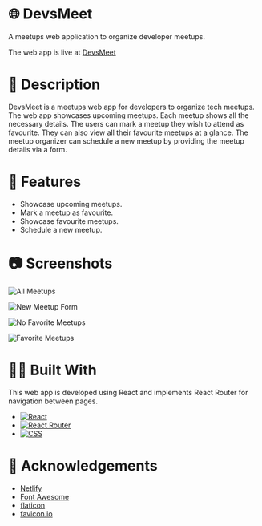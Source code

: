 # 🌐 DevsMeet

A meetups web application to organize developer meetups.

The web app is live at [DevsMeet](https://soft-nasturtium-17701b.netlify.app/)

# 📃 Description

DevsMeet is a meetups web app for developers to organize tech meetups.
The web app showcases upcoming meetups. Each meetup shows all the necessary details.
The users can mark a meetup they wish to attend as favourite. They can also view all their favourite meetups at a glance.
The meetup organizer can schedule a new meetup by providing the meetup details via a form.

# 🎯 Features

* Showcase upcoming meetups.
* Mark a meetup as favourite.
* Showcase favourite meetups.
* Schedule a new meetup.

# 📷 Screenshots

![All Meetups](https://user-images.githubusercontent.com/74660692/203370663-34a9b7ce-5129-4164-9057-974cced7a525.png)


![New Meetup Form](https://user-images.githubusercontent.com/74660692/203371076-57490858-3e33-4e2f-8dd7-05c8c13835cc.png)


![No Favorite Meetups](https://user-images.githubusercontent.com/74660692/203371359-1a62e36b-ab06-4bf9-878a-c2b1b44880f8.png)


![Favorite Meetups](https://user-images.githubusercontent.com/74660692/203371235-652d780d-3c78-40c9-bef3-7024c0f8a89d.png)

# 👨‍💻 Built With

This web app is developed using React and implements React Router for navigation between pages.

* [![React][react-shield]][react-url]
* [![React Router][react-router-shield]][react-router-url]
* [![CSS][css-shield]][css-url]

# 📝 Acknowledgements

* [Netlify](https://www.netlify.com/)
* [Font Awesome](https://fontawesome.com)
* [flaticon](https://www.flaticon.com/)
* [favicon.io](https://favicon.io/)

<!-- REFERENCE VARIABLES -->
[react-shield]: https://img.shields.io/badge/react-%2320232a.svg?style=for-the-badge&logo=react&logoColor=%2361DAFB
[react-url]: https://reactjs.org/
[react-router-shield]: https://img.shields.io/badge/React_Router-CA4245?style=for-the-badge&logo=react-router&logoColor=white
[react-router-url]: https://reactrouter.com/en/main
[css-shield]: https://img.shields.io/badge/css3-%231572B6.svg?style=for-the-badge&logo=css3&logoColor=white
[css-url]: https://www.w3.org/Style/CSS/Overview.en.html
